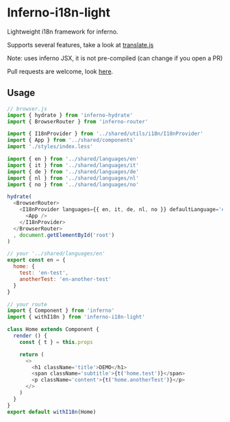 # Inferno-i18n-light

Lightweight i18n framework for inferno.

Supports several features, take a look at [translate.js](./src/translate.js)

Note: uses inferno JSX, it is not pre-compiled (can change if you open a PR)

Pull requests are welcome, look [here](./CONTRIBUTING.md).

## Usage

```JavaScript
// browser.js
import { hydrate } from 'inferno-hydrate'
import { BrowserRouter } from 'inferno-router'

import { I18nProvider } from '../shared/utils/i18n/I18nProvider'
import { App } from '../shared/components'
import './styles/index.less'

import { en } from '../shared/languages/en'
import { it } from '../shared/languages/it'
import { de } from '../shared/languages/de'
import { nl } from '../shared/languages/nl'
import { no } from '../shared/languages/no'

hydrate(
  <BrowserRouter>
    <I18nProvider languages={{ en, it, de, nl, no }} defaultLanguage='en' detectBrowserLanguage>
      <App />
    </I18nProvider>
  </BrowserRouter>
  , document.getElementById('root')
)

// your '../shared/languages/en'
export const en = {
  home: {
    test: 'en-test',
    anotherTest: 'en-another-test'
  }
}

// your route
import { Component } from 'inferno'
import { withI18n } from 'inferno-i18n-light'

class Home extends Component {
  render () {
    const { t } = this.props

    return (
      <>
        <h1 className='title'>DEMO</h1>
        <span className='subtitle'>{t('home.test')}</span>
        <p className='content'>{t('home.anotherTest')}</p>
      </>
    )
  }
}
export default withI18n(Home)
```